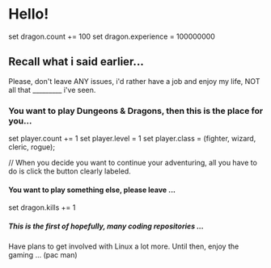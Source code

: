 # Hello!
set dragon.count += 100
set dragon.experience = 100000000

## Recall what i said earlier...
Please, don't leave ANY issues, i'd rather have a job and enjoy my life, NOT all that _________ i've seen.

### You want to play Dungeons & Dragons, then this is the place for you...
set player.count += 1
set player.level = 1
set player.class = (fighter, wizard, cleric, rogue);

// When you decide you want to continue your adventuring, all you have to do is click the button clearly labeled.

#### You want to play something else, please leave ...
set dragon.kills += 1

##### This is the first of hopefully, many coding repositories ... 
Have plans to get involved with Linux a lot more. Until then, enjoy the gaming ... (pac man)

